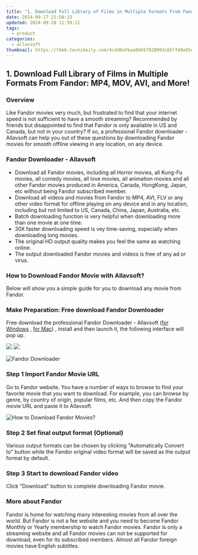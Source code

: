 ```yaml
---
title: "1. Download Full Library of Films in Multiple Formats From Fandor: MP4, MOV, AVI, and More!"
date: 2024-09-17 21:50:13
updated: 2024-09-20 11:59:21
tags:
  - product
categories:
  - allavsoft
thumbnail: https://thmb.techidaily.com/4cdd8afbaa8b657928993c65ff49e85d13ed5759387c65adfd46afd484910746.jpg
---
```


## 1. Download Full Library of Films in Multiple Formats From Fandor: MP4, MOV, AVI, and More!

### Overview

Like Fandor movies very much, but frustrated to find that your internet speed is not sufficient to have a smooth streaming? Recommended by friends but disappointed to find that Fandor is only available in US and Canada, but not in your country? If so, a professional Fandor downloader - Allavsoft can help you out of these questions by downloading Fandor movies for smooth offline viewing in any location, on any device.

### Fandor Downloader - Allavsoft

* Download all Fandor movies, including all Horror movies, all Kung-Fu movies, all comedy movies, all love movies, all animation movies and all other Fandor movies produced in America, Canada, HongKong, Japan, etc without being Fandor subscribed member.
* Download all videos and movies from Fandor to MP4, AVI, FLV or any other video format for offline playing on any device and in any location, including but not limited to US, Canada, China, Japan, Australia, etc.
* Batch downloading function is very helpful when downloading more than one movie at one time.
* 30X faster downloading speed is vey time-saving, especially when downloading long movies.
* The original HD output quality makes you feel the same as watching online.
* The output downloaded Fandor movies and videos is free of any ad or virus.

### How to Download Fandor Movie with Allavsoft?

Below will show you a simple guide for you to download any movie from Fandor.

### Make Preparation: Free download Fandor Downloader

Free download the professional Fandor Downloader - Allavsoft ([for Windows](https://tools.techidaily.com/allavsoft/products/) , [for Mac](https://tools.techidaily.com/allavsoft/products/)) , install and then launch it, the following interface will pop up.

[![](https://www.allavsoft.com/how-to/../images/how-to/free-download-win.jpg)](https://tools.techidaily.com/allavsoft/products/) [![](https://www.allavsoft.com/how-to/../images/how-to/free-download-mac.jpg)](https://tools.techidaily.com/allavsoft/products/)

![Fandor Downloader](https://www.allavsoft.com/how-to/../images/allavsoft/screen-shot-600.jpg)

### Step 1 Import Fandor Movie URL

Go to Fandor website. You have a number of ways to browse to find your favorite movie that you want to download. For example, you can browse by genre, by country of origin, popular films, etc. And then copy the Fandor movie URL and paste it to Allavsoft.

![How to Download Fandor Movies?](https://www.allavsoft.com/how-to/../images/how-to/download-rtmp-video/download-rtmp-video.jpg)

### Step 2 Set final output format (Optional)

Various output formats can be chosen by clicking "Automatically Convert to" button while the Fandor original video format will be saved as the output format by default.

### Step 3 Start to download Fandor video

Click "Download" button to complete downloading Fandor movie.

### More about Fandor

Fandor is home for watching many interesting movies from all over the world. But Fandor is not a fee website and you need to become Fandor Monthly or Yearly membership to watch Fandor movies. Fandor is only a streaming website and all Fandor movies can not be supported for download, even for its subscribed members. Almost all Fandor foreign movies have English subtitles.

<ins class="adsbygoogle"
     style="display:block"
     data-ad-format="autorelaxed"
     data-ad-client="ca-pub-7571918770474297"
     data-ad-slot="1223367746"></ins>



<ins class="adsbygoogle"
     style="display:block"
     data-ad-client="ca-pub-7571918770474297"
     data-ad-slot="8358498916"
     data-ad-format="auto"
     data-full-width-responsive="true"></ins>
